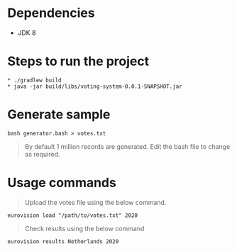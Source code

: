 # Dependencies
* JDK 8

# Steps to run the project
~~~~~
* ./gradlew build
* java -jar build/libs/voting-system-0.0.1-SNAPSHOT.jar
~~~~~

# Generate sample
`bash generator.bash > votes.txt`
> By default 1 million records are generated. Edit the bash file to change as required.


# Usage commands
> Upload the votes file using the below command.

`eurovision load "/path/to/votes.txt" 2020`

> Check results using the below command

`eurovision results Netherlands 2020`

